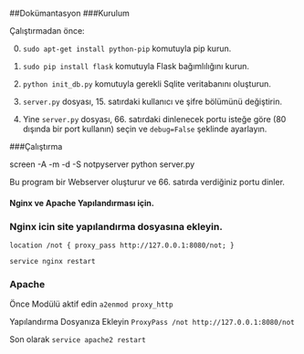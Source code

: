 ##Dokümantasyon
###Kurulum

Çalıştırmadan önce:

0. `sudo apt-get install python-pip` komutuyla pip kurun.

1. `sudo pip install flask` komutuyla Flask bağımlılığını kurun. 

2. `python init_db.py` komutuyla gerekli Sqlite veritabanını oluşturun.

3.  `server.py` dosyası, 15. satırdaki kullanıcı ve şifre bölümünü değiştirin.

4. Yine `server.py` dosyası, 66. satırdaki dinlenecek portu isteğe göre (80 dışında bir port kullanın) seçin ve `debug=False` şeklinde ayarlayın.

 
###Çalıştırma

screen -A -m -d -S notpyserver python server.py

Bu program bir Webserver oluşturur ve 66. satırda verdiğiniz portu dinler.

#### Nginx ve Apache Yapılandırması için.

### Nginx icin site yapılandırma dosyasına ekleyin.

`location /not {
proxy_pass http://127.0.0.1:8080/not;
}`

`service nginx restart`

### Apache

Önce Modülü aktif edin
`a2enmod proxy_http`

Yapılandırma Dosyanıza Ekleyin
`ProxyPass /not http://127.0.0.1:8080/not`

Son olarak
`service apache2 restart`

